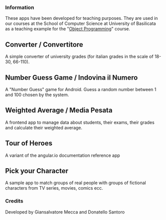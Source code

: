 ### Information

These apps have been developed for teaching purposes. They are used in our courses at the School of Computer Science at University of Basilicata as a teaching example for the "[Object Programming](https://www.informatica.unibas.it/moodle)" course.

## Converter / Convertitore
A simple converter of university grades (for italian grades in the scale of 18-30, 66-110).

## Number Guess Game / Indovina il Numero
A "Number Guess" game for Android. Guess a random number between 1 and 100 chosen by the system.

## Weighted Average / Media Pesata
A frontend app to manage data about students, their exams, their grades and calculate their weighted average.

## Tour of Heroes
A variant of the angular.io documentation reference app

## Pick your Character
A sample app to match groups of real people with groups of fictional characters from TV series, movies, comics ecc.

### Credits

Developed by
Giansalvatore Mecca and Donatello Santoro
